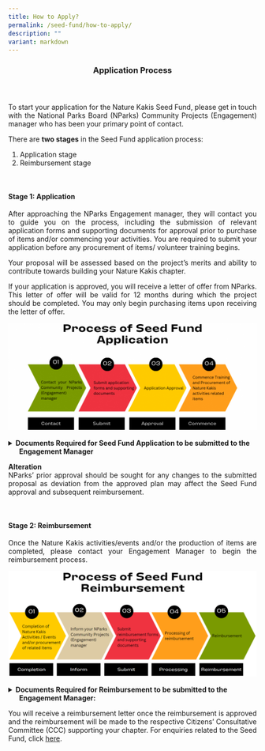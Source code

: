 ```yaml
---
title: How to Apply?
permalink: /seed-fund/how-to-apply/
description: ""
variant: markdown
---
```

<style>
a[target="_blank"]:after {
	content:none;
	margin: 0 3px 0 5px;
	}
	
details > summary {
	text-indent: -22px;
	margin-left: 22px;
	}
	
details > ol li {
	margin-left: 22px;
	}
</style>

<header>
	<h3>Application Process</h3>
</header>
<section>	
	<p align="justify">To start your application for the Nature Kakis Seed Fund, please get in touch with the National Parks Board (NParks) Community Projects (Engagement) manager who has been your primary point of contact.</p>
	<p align="justify">There are <b>two stages</b> in the Seed Fund application process:</p>
	<ol>
		<li>Application stage</li>
		<li>Reimbursement stage</li>
	</ol>
	<br>
</section>

<section>
	<h4>Stage 1: Application</h4>
	<p align="justify">After approaching the NParks Engagement manager, they will contact you to guide you on the process, including the submission of relevant application forms and supporting documents for approval prior to purchase of items and/or commencing your activities. You are required to submit your application before any procurement of items/ volunteer training begins.</p>
	<p align="justify">Your proposal will be assessed based on the project’s merits and ability to contribute towards building your Nature Kakis chapter.</p>
	<p align="justify">If your application is approved, you will receive a letter of offer from NParks. This letter of offer will be valid for 12 months during which the project should be completed. You may only begin purchasing items upon receiving the letter of offer.</p>

<img src="/images/Seed%20Fund/seed%20fund%201.png"><br>

<details>
	<summary><b>Documents Required for Seed Fund Application to be submitted to the Engagement Manager</b></summary>
		<ul align="justify">
			<li>Completed Application Form</li>
			<li>Document showing estimated cost of items (e.g., Quotations from vendors/suppliers with itemised breakdown</li>
			<li>Proposed design of Nature Kakis identity items, publicity collaterals and appreciation tokens/trophies, including details of the items</li>
		</ul>
	</details>
	<p align="justify"><b>Alteration</b><br>
	NParks’ prior approval should be sought for any changes to the submitted proposal as deviation from the approved plan may affect the Seed Fund approval and subsequent reimbursement.</p>
	<br>
</section>

<section>
	<h4>Stage 2: Reimbursement</h4>
	<p align="justify">Once the Nature Kakis activities/events and/or the production of items are completed, please contact your Engagement Manager to begin the reimbursement process.</p>

<img src="/images/Seed%20Fund/seed%20fund%205.PNG"><br>

<details>
	<summary><b>Documents Required for Reimbursement to be submitted to the Engagement Manager:</b></summary>
		<ul align="justify">
			<li>Completed Reimbursement Form</li>
			<li>Tax invoices and receipts/proof of payment that show final amount paid by applicant to vendors</li>
			<li>Photos of purchased items that show clearly the items (including wordings printed on the items if applicable) and quantity</li>
			<li>(If claiming under training) Photos and event detail of trainer conducting activity/activities for at least 10 people in their precinct</li>
			<li>(If claiming under recurring events) Photos and events detail of recurring events</li>
			<li>Vendor creation template &amp; Direct Authorisation Credit (DCA) Form for e-payment</li>
		</ul>
</details>

<p align="justify">You will receive a reimbursement letter once the reimbursement is approved and the reimbursement will be made to the respective Citizens’ Consultative Committee (CCC) supporting your chapter. For enquiries related to the Seed Fund, click <a rel="noopener noreferrer" target="_blank" href="https://go.gov.sg/nk-formsg-enquiries">here</a>.</p>
</section>
